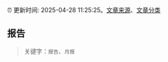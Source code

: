 :alarm_clock: 更新时间: 2025-04-28 11:25:25。[文章来源](/README.md)、[文章分类](/TAGS.md)

## 报告


> 关键字：`报告`、`月报`



